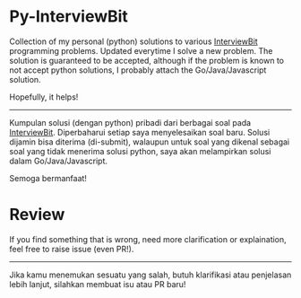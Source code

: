 # Py-InterviewBit

Collection of my personal (python) solutions to various [InterviewBit](https://www.interviewbit.com/courses/programming/) programming problems. Updated everytime I solve a new problem. The solution is guaranteed to be accepted, although if the problem is known to not accept python solutions, I probably attach the Go/Java/Javascript solution.

Hopefully, it helps!

---

Kumpulan solusi (dengan python) pribadi dari berbagai soal pada [InterviewBit](https://www.interviewbit.com/courses/programming/). Diperbaharui setiap saya menyelesaikan soal baru. Solusi dijamin bisa diterima (di-submit), walaupun untuk soal yang dikenal sebagai soal yang tidak menerima solusi python, saya akan melampirkan solusi dalam Go/Java/Javascript.

Semoga bermanfaat!

# Review

If you find something that is wrong, need more clarification or explaination, feel free to raise issue (even PR!).

---

Jika kamu menemukan sesuatu yang salah, butuh klarifikasi atau penjelasan lebih lanjut, silahkan membuat isu atau PR baru!

